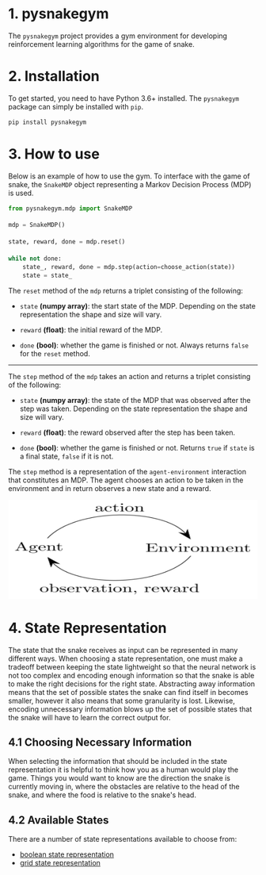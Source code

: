 # 1. pysnakegym
The `pysnakegym` project provides a gym environment for developing reinforcement
learning algorithms for the game of snake.

# 2. Installation
To get started, you need to have Python 3.6+ installed. The `pysnakegym` package
can simply be installed with `pip`.

```bash
pip install pysnakegym
```

# 3. How to use
Below is an example of how to use the gym. To interface with the game of snake, the `SnakeMDP` object representing
a Markov Decision Process (MDP) is used.
```python
from pysnakegym.mdp import SnakeMDP

mdp = SnakeMDP()

state, reward, done = mdp.reset()

while not done:
    state_, reward, done = mdp.step(action=choose_action(state))
    state = state_
```

The `reset` method of the `mdp` returns a triplet consisting of the following:

* `state` **(numpy array)**: the start state of the MDP. Depending on the state representation
the shape and size will vary.
  

* `reward` **(float)**: the initial reward of the MDP.
  

* `done` **(bool)**: whether the game is finished or not. Always returns `false` for the `reset`
method.
  
---

The `step` method of the `mdp` takes an action and returns a triplet consisting of the following:
* `state` **(numpy array)**: the state of the MDP that was observed after the step
  was taken. Depending on the state representation the shape and size will vary.
  

* `reward` **(float)**: the reward observed after the step has been taken.
  

* `done` **(bool)**: whether the game is finished or not. Returns `true` if `state` is a 
final state, `false` if it is not.
  
The `step` method is a representation of the `agent-environment` interaction that
constitutes an MDP. The agent chooses an action to be taken in the environment and in return observes
a new state and a reward. 

<p align="center">
  <img width="600" height="200" src="pysnakegym/docs/img/agent_environment.svg">
</p>

# 4. State Representation
The state that the snake receives as input can be represented in many different ways. When choosing
a state representation, one must make a tradeoff between keeping the state lightweight so that
the neural network is not too complex and encoding enough information so that the snake is able
to make the right decisions for the right state. Abstracting away information means that
the set of possible states the snake can find itself in becomes smaller, however it also means
that some granularity is lost. Likewise, encoding unnecessary information blows up the set of
possible states that the snake will have to learn the correct output for.

## 4.1 Choosing Necessary Information
When selecting the information that should be included in the state representation it is helpful to think
how you as a human would play the game. Things you would want to know are the direction the snake
is currently moving in, where the obstacles are relative to the head of the snake, and where the 
food is relative to the snake's head.

## 4.2 Available States 
There are a number of state representations available to choose from:

* [boolean state representation](pysnakegym/docs/boolean_state_representation.md) 
* [grid state representation](pysnakegym/docs/grid_state_representation.md)